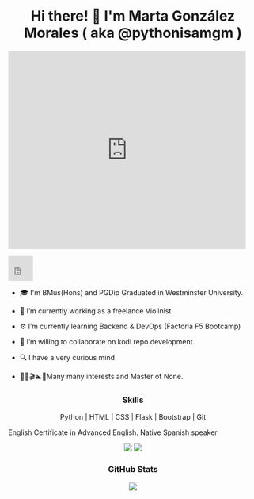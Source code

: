 
<!DOCTYPE html>  
<html lang="en">  
<head>  
 <meta charset="UTF-8">  
 <title>Title</title>  
</head>  
<body>  
<!-- Header -->  
<h1 align="center">Hi there! 👋 I'm Marta González Morales ( aka @pythonisamgm )</h1>  
<iframe src="https://giphy.com/embed/dXFKDUolyLLi8gq6Cl" width="480" height="400" frameBorder="0" class="giphy-embed" allowFullScreen></iframe><p><a href="https://giphy.com/gifs/theoffice-the-office-tv-golden-ticket-dXFKDUolyLLi8gq6Cl"></a></p>  
<!-- Description -->  
<p align="left"><iframe src="https://giphy.com/embed/3ov9jO6MzE4Ft7MWv6" width="50" height="50" frameBorder="0" class="giphy-embed" allowFullScreen>About me </iframe><p><a href="https://giphy.com/stickers/3ov9jO6MzE4Ft7MWv6"></a></p> 

 

 - 🎓 I'm BMus(Hons) and PGDip Graduated in Westminster University.
   
 - 🎻 I’m currently working as a freelance Violinist.  
 - ⚙️ I’m currently learning Backend & DevOps (Factoría F5 Bootcamp)  
 - 👯 I’m willing to collaborate on kodi repo development.  
 - 🔍 I have a very curious mind  
 - 👨‍🍳🎬🏊📖Many many interests and Master of None.</p>

  
<!-- Skills -->  
<h3 align="center">Skills</h3>  
<p align="center">Python | HTML | CSS | Flask | Bootstrap | Git</p>  
<p> English Certificate in Advanced English. Native Spanish speaker</p>  
  
<!-- Social Media Links -->  
<p align="center">  
 <a href="[Your LinkedIn URL]"><img src="https://img.shields.io/badge/-LinkedIn-blue?style=flat&logo=linkedin&logoColor=white"></a>  
 <a href="[Your Instagram URL]"><img src="https://img.shields.io/badge/-Instagram-pink?style=flat&logo=instagram&logoColor=white"></a>  
  
  <!-- Add more social media links as needed -->  
</p>  
  
<!-- GitHub Stats -->  
<h3 align="center">GitHub Stats</h3>  
<p align="center">  
 <img src="https://github-readme-stats.vercel.app/api?username=@pythonisamgm&show_icons=true&theme=radical">  
</p>  
  
</body>  
</html>
